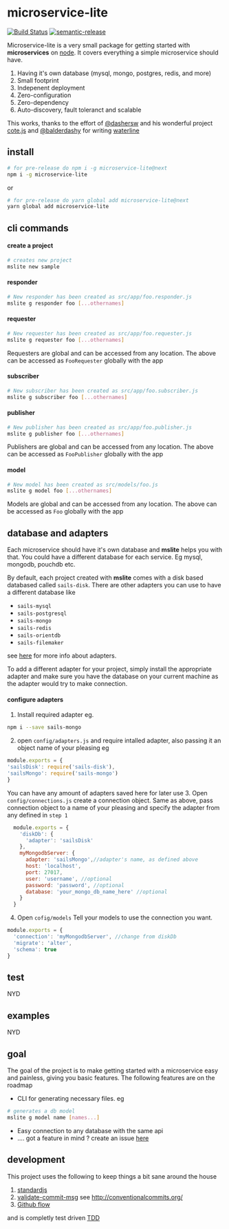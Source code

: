 # microservice-lite

[![Build Status](https://travis-ci.org/Robophil/microservice-lite.svg?branch=feat%2Fsetup-project-dev-dependencies)](https://travis-ci.org/Robophil/microservice-lite)
[![semantic-release](https://img.shields.io/badge/%20%20%F0%9F%93%A6%F0%9F%9A%80-semantic--release-e10079.svg)](https://github.com/semantic-release/semantic-release)

Microservice-lite is a very small package for getting started with **microservices** on [node](htts://nodejs.org).
It covers everything a simple microservice should have.

1. Having it's own database (mysql, mongo, postgres, redis, and more)
2. Small footprint
3. Indepenent deployment
4. Zero-configuration
5. Zero-dependency
6. Auto-discovery, fault toleranct and scalable

This works, thanks to the effort of [@dashersw](https://github.com/dashersw/) and his wonderful project [cote.js](https://github.com/dashersw/cote) 
and [@balderdashy](https://github.com/balderdashy) for writing [waterline](https://github.com/balderdashy/waterline)

## install

```bash
# for pre-release do npm i -g microservice-lite@next
npm i -g microservice-lite
```
or
```bash
# for pre-release do yarn global add microservice-lite@next
yarn global add microservice-lite
```

## cli commands

#### create a project
```bash
# creates new project
mslite new sample
```

#### responder
```bash
# New responder has been created as src/app/foo.responder.js
mslite g responder foo [...othernames]
```
#### requester
```bash
# New requester has been created as src/app/foo.requester.js
mslite g requester foo [...othernames]
```
Requesters are global and can be accessed from any location. The above can be accessed as `FooRequester` globally with the app
#### subscriber
```bash
# New subscriber has been created as src/app/foo.subscriber.js
mslite g subscriber foo [...othernames]
```
#### publisher
```bash
# New publisher has been created as src/app/foo.publisher.js
mslite g publisher foo [...othernames]
```
Publishers are global and can be accessed from any location. The above can be accessed as `FooPublisher` globally with the app
#### model
```bash
# New model has been created as src/models/foo.js
mslite g model foo [...othernames]
```
Models are global and can be accessed from any location. The above can be accessed as `Foo` globally with the app

## database and adapters
Each microservice should have it's own database and **mslite** helps you with that. You could have a different database for each service. Eg mysql, mongodb, pouchdb etc.

By default, each project created with **mslite** comes with a disk based databased called `sails-disk`. There are other adapters you can use to have a different database like

- `sails-mysql`
- `sails-postgresql`
- `sails-mongo`
- `sails-redis`
- `sails-orientdb`
- `sails-filemaker`

see [here](http://sailsjs.com/documentation/concepts/extending-sails/adapters/available-adapters) for more info about adapters.

To add a different adapter for your project, simply install the appropriate adapter and make sure you have the database on your current machine as the adapter would try to make connection.

#### configure adapters
1. Install required adapter eg.
  ```bash
  npm i --save sails-mongo
  ```
2. open `config/adapters.js` and require intalled adapter, also passing it an object name of your pleasing eg
  ```js
  module.exports = {
  'sailsDisk': require('sails-disk'),
  'sailsMongo': require('sails-mongo')
  }
  ```
You can have any amount of adapters saved here for later use
3. Open `config/connections.js` create a connection object. Same as above, pass connection object to a name of your pleasing and specify the adapter from any defined in `step 1`
```js
  module.exports = {
    'diskDb': {
      'adapter': 'sailsDisk'
    },
    myMongodbServer: {
      adapter: 'sailsMongo',//adapter's name, as defined above
      host: 'localhost',
      port: 27017,
      user: 'username', //optional
      password: 'password', //optional
      database: 'your_mongo_db_name_here' //optional
    }
  }
```
4. Open `cofig/models` Tell your models to use the connection you want.
```js
module.exports = {
  'connection': 'myMongodbServer', //change from diskDb
  'migrate': 'alter',
  'schema': true
}
```
## test
NYD

## examples
NYD

## goal

The goal of the project is to make getting started with a microservice easy and painless, giving you basic features. The following features are on the roadmap

- CLI for generating necessary files. eg
```bash
# generates a db model
mslite g model name [names...]
```
- Easy connection to any database with the same api
- .... got a feature in mind ? create an issue [here](https://github.com/Robophil/microservice-lite/issues)

## development

This project uses the following to keep things a bit sane around the house

1. [standardjs](https://standardjs.com/)
2. [validate-commit-msg](https://github.com/conventional-changelog/validate-commit-msg) see http://conventionalcommits.org/
3. [Github flow](https://guides.github.com/introduction/flow/)

and is completly test driven [TDD](https://en.wikipedia.org/wiki/Test-driven_development)